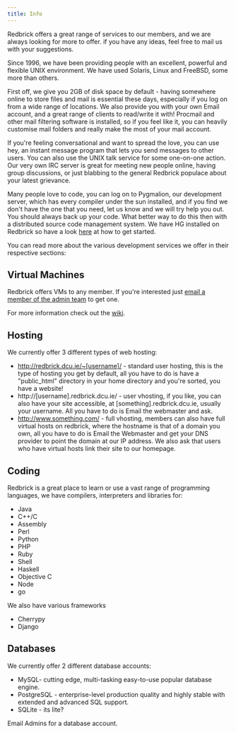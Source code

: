 ```yaml
---
title: Info
---
```


Redbrick offers a great range of services to our members, and we are always looking for more to offer. if you have any ideas, feel free to mail us with your suggestions.

Since 1996, we have been providing people with an excellent, powerful and flexible UNIX environment. We have used Solaris, Linux and FreeBSD, some more than others.

First off, we give you 2GB of disk space by default - having somewhere online to store files and mail is essential these days, especially if you log on from a wide range of locations. We also provide you with your own Email account, and a great range of clients to read/write it with! Procmail and other mail filtering software is installed, so if you feel like it, you can heavily customise mail folders and really make the most of your mail account.

If you're feeling conversational and want to spread the love, you can use hey, an instant message program that lets you send messages to other users. You can also use the UNIX talk service for some one-on-one action. Our very own IRC server is great for meeting new people online, having group discussions, or just blabbing to the general Redbrick populace about your latest grievance.

Many people love to code, you can log on to Pygmalion, our development server, which has every compiler under the sun installed, and if you find we don't have the one that you need, let us know and we will try help you out. You should always back up your code. What better way to do this then with a distributed source code management system. We have HG installed on Redbrick so have a look [here](http://wiki.redbrick.dcu.ie/mw/Mercurial) at how to get started.


You can read more about the various development services we offer in their respective sections:

## Virtual Machines
Redbrick offers VMs to any member. If you're interested just [email a member of the admin team](../../about/contact/elected-admins) to get one.

For more information check out the [wiki](https://wiki.redbrick.dcu.ie/mw/Rbvm).

## Hosting
We currently offer 3 different types of web hosting:
*   http://redbrick.dcu.ie/~[username]/ - standard user hosting, this is the type of hosting you get by default, all you have to do is have a "public_html" directory in your home directory and you're sorted, you have a website!
*   http://[username].redbrick.dcu.ie/ - user vhosting, if you like, you can also have your site accessible, at [something].redbrick.dcu.ie, usually your username. All you have to do is Email the webmaster and ask.
*   http://www.something.com/ - full vhosting, members can also have full virtual hosts on redbrick, where the hostname is that of a domain you own, all you have to do is Email the Webmaster and get your DNS provider to point the domain at our IP address. We also ask that users who have virtual hosts link their site to our homepage.

## Coding
Redbrick is a great place to learn or use a vast range of programming languages, we have compilers, interpreters and libraries for:

*   Java
*   C++/C
*   Assembly
*   Perl
*   Python
*   PHP
*   Ruby
*   Shell
*   Haskell
*   Objective C
*   Node
*   go

We also have various frameworks

*   Cherrypy
*   Django

## Databases
We currently offer 2 different database accounts:

*   MySQL- cutting edge, multi-tasking easy-to-use popular database engine.
*   PostgreSQL - enterprise-level production quality and highly stable with extended and advanced SQL support.
*   SQLite - its lite?

Email Admins for a database account.
